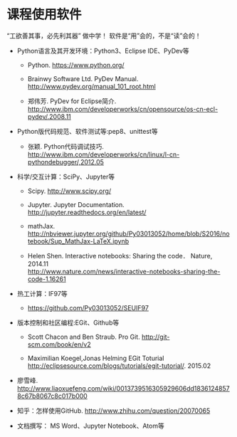 

# 课程使用软件

“工欲善其事，必先利其器”  做中学！ 软件是“用”会的，不是“读”会的！

* Python语言及其开发环境：Python3、Eclipse IDE、PyDev等

   * Python. https://www.python.org/
    
   * Brainwy Software Ltd.  PyDev Manual. http://www.pydev.org/manual_101_root.html

   * 郑伟芳. PyDev for Eclipse简介. http://www.ibm.com/developerworks/cn/opensource/os-cn-ecl-pydev/.2008.11

* Python版代码规范、软件测试等:pep8、unittest等

  * 张颖. Python代码调试技巧. http://www.ibm.com/developerworks/cn/linux/l-cn-pythondebugger/,2012.05

*  科学/交互计算：SciPy、Jupyter等

   * Scipy. http://www.scipy.org/

   * Jupyter. Jupyter Documentation. http://jupyter.readthedocs.org/en/latest/
   
   * mathJax.  http://nbviewer.jupyter.org/github/Py03013052/home/blob/S2016/notebook/Sup_MathJax-LaTeX.ipynb

   * Helen Shen. Interactive notebooks: Sharing the code． Nature, 2014.11   
   http://www.nature.com/news/interactive-notebooks-sharing-the-code-1.16261

* 热工计算：IF97等

  * https://github.com/Py03013052/SEUIF97

* 版本控制和社区编程:EGit、Github等

  * Scott Chacon and Ben Straub. Pro Git.  http://git-scm.com/book/en/v2

  * Maximilian Koegel,Jonas Helming  EGit Toturial http://eclipsesource.com/blogs/tutorials/egit-tutorial/. 2015.02

 *  廖雪峰. http://www.liaoxuefeng.com/wiki/0013739516305929606dd18361248578c67b8067c8c017b000
 
 *  知乎：怎样使用GitHub. http://www.zhihu.com/question/20070065

* 文档撰写： MS Word、Jupyter Notebook、Atom等




